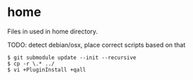 # home
Files in used in home directory.

TODO: detect debian/osx, place correct scripts based on that

```
$ git submodule update --init --recursive
$ cp -r \.* ../
$ vi +PluginInstall +qall
```

